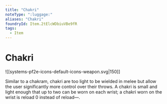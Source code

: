 ```yaml
---
title: "Chakri"
noteType: ":luggage:"
aliases: "Chakri"
foundryId: Item.2tElcWDbiuVBe9fR
tags:
  - Item
---
```


# Chakri
![[systems-pf2e-icons-default-icons-weapon.svg|150]]

Similar to a chakram, chakri are too light to be wielded in melee but allow the user significantly more control over their throws. A chakri is small and light enough that up to two can be worn on each wrist; a chakri worn on the wrist is reload 0 instead of reload—.
